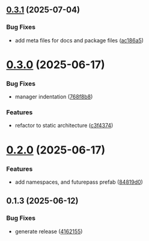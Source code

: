 ## [0.3.1](https://github.com/futureversecom/sdk-unity-futurepass/compare/v0.3.0...v0.3.1) (2025-07-04)


### Bug Fixes

* add meta files for docs and package files ([ac186a5](https://github.com/futureversecom/sdk-unity-futurepass/commit/ac186a5f95223986f409eea30fb519de52e58a3c))



# [0.3.0](https://github.com/futureversecom/sdk-unity-futurepass/compare/v0.2.0...v0.3.0) (2025-06-17)


### Bug Fixes

* manager indentation ([768f8b8](https://github.com/futureversecom/sdk-unity-futurepass/commit/768f8b851952f7728af63e50377bf95399391113))


### Features

* refactor to static architecture ([c3f4374](https://github.com/futureversecom/sdk-unity-futurepass/commit/c3f43746f01eff3050ede860b016a2fdf32f0d27))



# [0.2.0](https://github.com/futureversecom/sdk-unity-futurepass/compare/v0.1.3...v0.2.0) (2025-06-17)


### Features

* add namespaces, and futurepass prefab ([84819d0](https://github.com/futureversecom/sdk-unity-futurepass/commit/84819d0fb13fab5cccb8b08847bbd597863d38fd))



## 0.1.3 (2025-06-12)


### Bug Fixes

* generate release ([4162155](https://github.com/futureversecom/sdk-unity-futurepass/commit/4162155dc53dc17f1761497ca431c433f38e8e3b))




